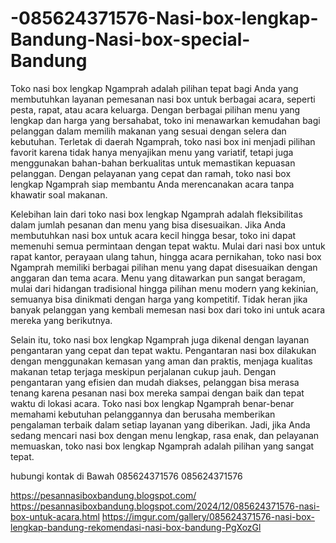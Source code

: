 # -085624371576-Nasi-box-lengkap-Bandung-Nasi-box-special-Bandung
Toko nasi box lengkap Ngamprah adalah pilihan tepat bagi Anda yang membutuhkan layanan pemesanan nasi box untuk berbagai acara, seperti pesta, rapat, atau acara keluarga. Dengan berbagai pilihan menu yang lengkap dan harga yang bersahabat, toko ini menawarkan kemudahan bagi pelanggan dalam memilih makanan yang sesuai dengan selera dan kebutuhan. Terletak di daerah Ngamprah, toko nasi box ini menjadi pilihan favorit karena tidak hanya menyajikan menu yang variatif, tetapi juga menggunakan bahan-bahan berkualitas untuk memastikan kepuasan pelanggan. Dengan pelayanan yang cepat dan ramah, toko nasi box lengkap Ngamprah siap membantu Anda merencanakan acara tanpa khawatir soal makanan.

Kelebihan lain dari toko nasi box lengkap Ngamprah adalah fleksibilitas dalam jumlah pesanan dan menu yang bisa disesuaikan. Jika Anda membutuhkan nasi box untuk acara kecil hingga besar, toko ini dapat memenuhi semua permintaan dengan tepat waktu. Mulai dari nasi box untuk rapat kantor, perayaan ulang tahun, hingga acara pernikahan, toko nasi box Ngamprah memiliki berbagai pilihan menu yang dapat disesuaikan dengan anggaran dan tema acara. Menu yang ditawarkan pun sangat beragam, mulai dari hidangan tradisional hingga pilihan menu modern yang kekinian, semuanya bisa dinikmati dengan harga yang kompetitif. Tidak heran jika banyak pelanggan yang kembali memesan nasi box dari toko ini untuk acara mereka yang berikutnya.

Selain itu, toko nasi box lengkap Ngamprah juga dikenal dengan layanan pengantaran yang cepat dan tepat waktu. Pengantaran nasi box dilakukan dengan menggunakan kemasan yang aman dan praktis, menjaga kualitas makanan tetap terjaga meskipun perjalanan cukup jauh. Dengan pengantaran yang efisien dan mudah diakses, pelanggan bisa merasa tenang karena pesanan nasi box mereka sampai dengan baik dan tepat waktu di lokasi acara. Toko nasi box lengkap Ngamprah benar-benar memahami kebutuhan pelanggannya dan berusaha memberikan pengalaman terbaik dalam setiap layanan yang diberikan. Jadi, jika Anda sedang mencari nasi box dengan menu lengkap, rasa enak, dan pelayanan memuaskan, toko nasi box lengkap Ngamprah adalah pilihan yang sangat tepat.

hubungi kontak di Bawah
085624371576
085624371576

https://pesannasiboxbandung.blogspot.com/
https://pesannasiboxbandung.blogspot.com/2024/12/085624371576-nasi-box-untuk-acara.html
https://imgur.com/gallery/085624371576-nasi-box-lengkap-bandung-rekomendasi-nasi-box-bandung-PgXozGl
